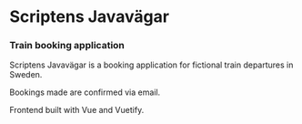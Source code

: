 # Scriptens Javavägar
### Train booking application

Scriptens Javavägar is a booking application for fictional train departures in Sweden.

Bookings made are confirmed via email.

Frontend built with Vue and Vuetify.

